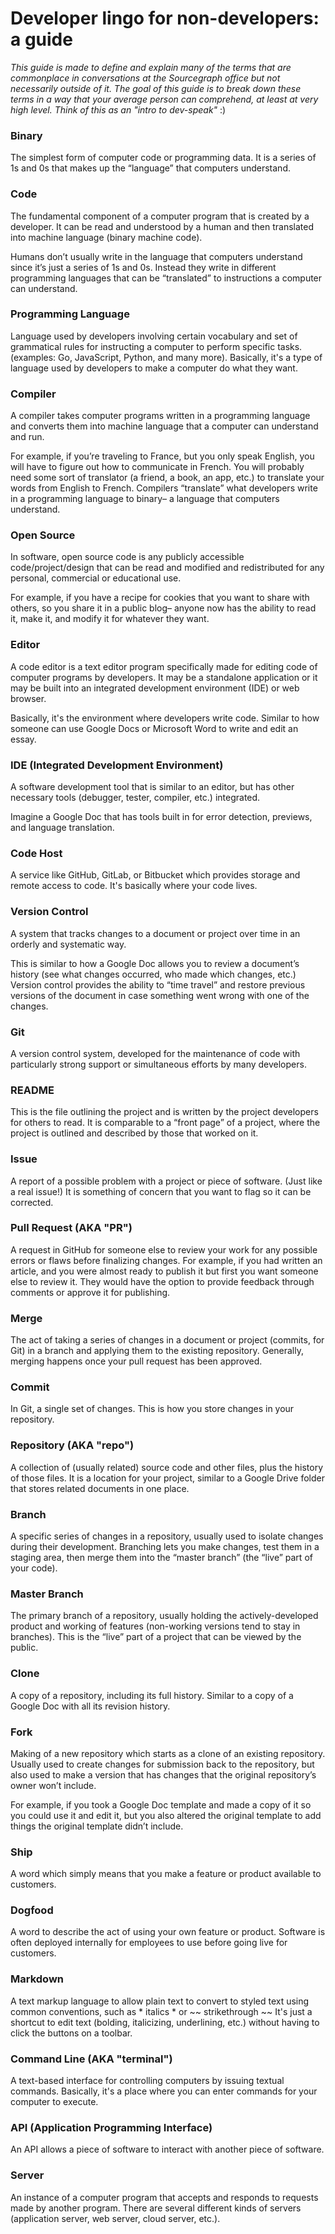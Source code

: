 # Developer lingo for non-developers: a guide

*This guide is made to define and explain many of the terms that are commonplace in conversations at the Sourcegraph office but not necessarily outside of it. The goal of this guide is to break down these terms in a way that your average person can comprehend, at least at very high level. Think of this as an "intro to dev-speak"* :)

### Binary
The simplest form of computer code or programming data. It is a series of 1s and 0s that makes up the “language” that computers understand.

### Code
The fundamental component of a computer program that is created by a developer. It can be read and understood by a human and then translated into machine language (binary machine code).

Humans don’t usually write in the language that computers understand since it’s just a series of 1s and 0s. Instead they write in different programming languages that can be “translated” to instructions a computer can understand. 

### Programming Language
Language used by developers involving certain vocabulary and set of grammatical rules for instructing a computer to perform specific tasks. (examples: Go, JavaScript, Python, and many more). Basically, it's a type of language used by developers to make a computer do what they want.

### Compiler
A compiler takes computer programs written in a programming language and converts them into machine language that a computer can understand and run. 

For example, if you’re  traveling to France, but you only speak English, you will have to figure out how to communicate in French. You will probably need some sort of translator (a friend, a book, an app, etc.) to translate your words from English to French. Compilers “translate” what developers write in a programming language to binary– a language that computers understand.

### Open Source
In software, open source code is any publicly accessible code/project/design that can be read and modified and redistributed for any personal, commercial or educational use. 

For example, if you have a recipe  for cookies that you want to share with others, so you share it in a public blog– anyone now has the ability to read it, make it, and modify it for whatever they want. 

### Editor
A code editor is a text editor program specifically made for editing code of computer programs by developers. It may be a standalone application or it may be built into an integrated development environment (IDE) or web browser.

Basically, it's the environment where developers write code. Similar to how someone can use Google Docs or Microsoft Word to write and edit an essay. 

### IDE (Integrated Development Environment)
A software development tool that is similar to an editor, but has other necessary tools (debugger, tester, compiler, etc.) integrated.

Imagine a Google Doc that has tools built in for error detection, previews, and language translation.

### Code Host
A service like GitHub, GitLab, or Bitbucket which provides storage and remote access to code. It's basically where your code lives. 

### Version Control
A system that tracks changes to a document or project over time in an orderly and systematic way.

This is similar to how a Google Doc allows you to review a document’s history (see what changes occurred, who made which changes, etc.) Version control provides the ability to “time travel” and restore previous versions of the document in case something went wrong with one of the changes. 

### Git
A version control system, developed for the maintenance of code with particularly strong support or simultaneous efforts by many developers.

### README
This is the file outlining the project and is written by the project developers for others to read. It is comparable to a “front page” of a project, where the project is outlined and described by those that worked on it. 

### Issue
A report of a possible problem with a project or piece of software. (Just like a real issue!) It is something of concern that you want to flag so it can be corrected. 

### Pull Request (AKA "PR")
A request in GitHub for someone else to review your work for any possible errors or flaws before finalizing changes. For example, if you had written an article, and you were almost ready to publish it but first you want someone else to review it. They would have the option to provide feedback through comments or approve it for publishing. 

### Merge
The act of taking a series of changes in a document or project (commits, for Git) in a branch and applying them to the existing repository. Generally, merging happens once your pull request has been approved. 

### Commit
In Git, a single set of changes. This is how you store changes in your repository. 

### Repository (AKA "repo")
A collection of (usually related) source code and other files, plus the history of those files. It is a location for your project, similar to a Google Drive folder that stores related documents in one place. 

### Branch
A specific series of changes in a repository, usually used to isolate changes during their development. Branching lets you make changes, test them in a staging area, then merge them into the “master branch” (the “live” part of your code).

### Master Branch
The primary branch of a repository, usually holding the actively-developed product and working of features (non-working versions tend to stay in branches). This is the “live” part of a project that can be viewed by the public.

### Clone
A copy of a repository, including its full history. Similar to a copy of a Google Doc with all its revision history. 

### Fork
Making of a new repository which starts as a clone of an existing repository. Usually used to create changes for submission back to the repository, but also used to make a version that has changes that the original repository’s owner won’t include. 

For example, if you took a Google Doc template and made a copy of it so you could use it and edit it, but you also altered the original template to add things the original template didn’t include. 

### Ship
A word which simply means that you make a feature or product available to customers. 

### Dogfood
A word to describe the act of using your own feature or product. Software is often deployed internally for employees to use before going live for customers.

### Markdown
A text markup language to allow plain text to convert to styled text using common conventions, such as * italics * or ~~ strikethrough ~~ It's just a shortcut to edit text (bolding, italicizing, underlining, etc.) without having to click the buttons on a toolbar. 

### Command Line (AKA "terminal")
A text-based interface for controlling computers by issuing textual commands. Basically, it's a place where you can enter commands for your computer to execute. 

### API (Application Programming Interface)
An API allows a piece of software to interact with another piece of software.


### Server
An instance of a computer program that accepts and responds to requests made by another program. There are several different kinds of servers (application server, web server, cloud server, etc.).
